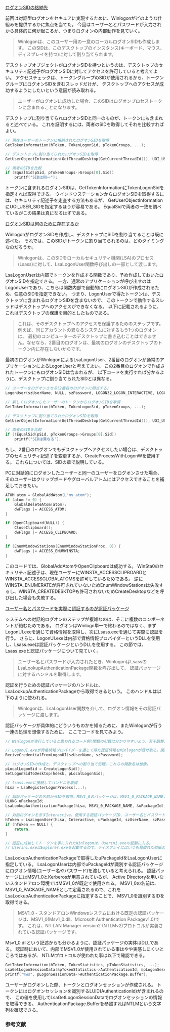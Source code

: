 ﻿
[ログオンSIDの格納先](7.10.2_ユーザーログオンのステップ/01_desk_sid/01_desk_sid.cpp)

前回は対話型ログオンをセキュアに実現するために、Winlogonがどのような仕組みを提供するかに焦点を当てた。
今回はユーザー名とパスワードが入力されから具体的に何が起こるか、つまりログオンの内部動作を見ていく。

>Winlogonは、このユーザー用の一意のローカルログオンSIDも作成します。
>このSIDは、このデスクトップのインスタンス(キーボード、マウス、ディスプレイを持つ)に対して割り当てられます。

デスクトップオブジェクトがログオンSIDを持つというのは、デスクトップのセキュリティ記述子がログオンSIDに対してアクセスを許可していると考えてよい。
アクセスチェックは、トークングループのSIDが使用されるから、トークングループにログオンSIDを含むスレッドだけが、
デスクトップへのアクセスが成功するようにしたいという意図が読み取れる。

>ユーザーがログオンに成功した場合、このSIDはログオンプロセストークンに含まれることになります。

デスクトップに割り当てられログオンSIDと同一のものが、トークンにも含まれると述べている。
これを証明するには、両者のSIDを取得してそれを比較すればよい。

```cpp
// 現在ユーザーのトークンに格納されたログオンSIDを取得
GetTokenInformation(hToken, TokenLogonSid, pTokenGroups, ...);

// デスクトップに割り当てられたログオンSIDを取得
GetUserObjectInformation(GetThreadDesktop(GetCurrentThreadId()), UOI_USER_SID, pSid, ...);

// 両者のSIDを比較
if (EqualSid(pSid, pTokenGroups->Groups[0].Sid))
	printf("SIDは同一");
```

トークンに含まれるログオンSIDは、GetTokenInformationにTokenLogonSidを指定すれば取得できる。
ウインドウステーションからログオンSIDを取得するには、セキュリティ記述子を走査する方法もあるが、
GetUserObjectInformationにUOI_USER_SIDを指定するほうが容易である。
EqualSidで両者の一致を調べているがこの結果は真になるはずである。

[ログオンSIDは何のために存在するか](7.10.2_ユーザーログオンのステップ/02_logon_sid/02_logon_sid.cpp)

WinlogonがログオンSIDを作成し、デスクトップにSIDを割り当てることは既に述べた。
それでは、このSIDがトークンに割り当てられるのは、どのタイミングなのだろうか。

>Winlogonは、このSIDをローカルセキュリティ機関(LSA)のプロセス(Lsass)に対して、LsaLogonUser関数呼び出しの一部として渡します。

LsaLogonUserは内部でトークンを作成する関数であり、予め作成しておいたログオンSIDを指定できる。
一方、通常のアプリケーションが呼び出すのはLogonUserであり、こちらは関数内部で自動的にログオンSIDが作成されるため、任意のSIDを指定できない。
つまり、LogonUserで得たトークンは、デスクトップに含まれるログオンSIDを含まないので、
このトークンで動作するスレッドはデスクトップへのアクセスができなくなる。
以下に記載されるように、これはデスクトップの保護を目的としたものである。

>これは、そのデスクトップへのアクセスを保護するためのステップです。例えば、同じアカウントの異なるシステムに対するもう1つのログオンは、
>最初のコンピューターのデスクトップに書き込むことはできません。なぜなら、2番目のログオンは、最初のログオンのデスクトップのトークン内に存在しないからです。

最初のログオンがWinlogonによるLsaLogonUser、2番目のログオンが通常のアプリケーションによるLogonUserと考えてよい。
この2番目のログオンで作成されたトークンにもログオンSIDは含まれるが、
以下コードを実行すれば分かるように、デスクトップに割り当てられたSIDとは異なる。

```cpp
// ユーザーをログオンさせる(2番目のログオンに相当する)
LogonUser(szUserName, NULL, szPassword, LOGON32_LOGON_INTERACTIVE, LOGON32_PROVIDER_DEFAULT, &hToken);

// 新しくログオンしたユーザーのトークンからログオンSIDを取得
GetTokenInformation(hToken, TokenLogonSid, pTokenGroups, ...);

// デスクトップに割り当てられたログオンSIDを取得
GetUserObjectInformation(GetThreadDesktop(GetCurrentThreadId()), UOI_USER_SID, pSid, ...);

// 両者のSIDを比較
if (!EqualSid(pSid, pTokenGroups->Groups[0].Sid))
	printf("SIDは異なる");
```

もし、2番目のログオンでもデスクトップへアクセスしたい場合は、デスクトップのセキュリティ記述子を変更するか、CreateProcessWithLogonWを使用する。
これらについては、SIDの章で説明している。

PCに対話的にログオンしたユーザーと同一のユーザーをログオンさせた場合、
そのユーザーはクリップボードやグローバルアトムにはアクセスできることを補足しておきたい。

```cpp
ATOM atom = GlobalAddAtom(L"my_atom");
if (atom != 0) {
	GlobalDeleteAtom(atom);
	dwFlags |= ACCESS_ATOM;
}

if (OpenClipboard(NULL)) {
	CloseClipboard();
	dwFlags |= ACCESS_CLIPBOARD;
}

if (EnumWindowStations(EnumWindowStationProc, 0)) {
	dwFlags |= ACCESS_ENUMWINSTA;
}
```

このコードでは、GlobalAddAtomやOpenClipboardは成功する。
WinSta0のセキュリティ記述子は、現在ユーザーにWINSTA_ACCESSCLIPBOARDとWINSTA_ACCESSGLOBALATOMSを許可しているためである。
逆にWINSTA_ENUMERATEが許可されていないためEnumWindowStationsは失敗するし、WINSTA_CREATEDESKTOPも許可されないためCreateDesktopなどを呼び出した場合も失敗する。

[ユーザー名とパスワードを実際に認証するのが認証パッケージ](7.10.2_ユーザーログオンのステップ/03_ntlm/03_ntlm.cpp)

システムへの対話的ログオンのステップが複雑なのは、そこに複数のコンポーネントが絡むためである。
ログオンはWinlogn単一で終わるのではなく、まずLogonUI.exeを通じて資格情報を取得し、次にLsass.exeを通じて実際に認証を行う。
さらに、LogonUI.exeは内部で資格情報プロバイダーというDLLを使用し、Lsass.exeは認証パッケージというDLLを使用する。
この節では、Lsass.exeと認証パッケージについて見ていく。

>ユーザー名とパスワードが入力されたとき、WinlogonはLsassのLsaLookupAuthenticationPackage関数を呼び出して、
>認証パッケージに対するハンドルを取得します。

認証を行うための認証パッケージのハンドルは、LsaLookupAuthenticationPackageから取得できるという。
このハンドルは以下のように使われる。

>Winlogonは、LsaLogonUser関数を介して、ログオン情報をその認証パッケージに渡します。

認証パッケージが具体的にどういうものかを知るために、またWinlogonが行う一連の処理を想像するために、
ここでコードを見てみよう。

```cpp
// Winlogonが実行していると思われるコード例(関数の引数は分かりやすいよう、若干調整)

// LogonUI.exeが資格情報プロバイダーを通じて得た認証情報をWinlogonが受け取る。関数名は想像。
ReciveCredentialFromLogonUI(szUserName, szPassword);

// ログオンSIDの作成と、デスクトップへの割り当て処理。これらの関数名は想像。
pLocalLogonSid = CreateLogonSid();
SetLogonSidToDesktop(hdesk, pLocalLogonSid);

// lsass.exeに接続してハンドルを取得
hLsa = LsaRegisterLogonProcess(...);

// 認証パッケージの名前からIDを取得。MSV1_0のパッケージは、MSV1_0_PACKAGE_NAMEとして定義されている
ULONG uPackageId;
LsaLookupAuthenticationPackage(hLsa, MSV1_0_PACKAGE_NAME, &uPackageId);

// 対話ログオンを示すInteractive、使用する認証パッケージID、ユーザー名とパスワード、そしてトークンに追加したいSIDを指定
hToken = LsaLogonUser(hLsa, Interactive, uPackageId, szUserName, szPassword, pLocalLogonSid, ...);
if (hToken == NULL) {
	return;
}

// 認証に成功してトークンを手に入れたWinlogonは、Userini.exeの起動に入る。
// Userini.exeはExplorer.exeを起動するので、ディスプレイにはいつも見慣れた壁紙のデスクトップが表示される。
```

LsaLookupAuthenticationPackageで取得したuPackageIdをLsaLogonUserに指定している。
LsaLogonUserは内部でuPackageIdが識別する認証パッケージにログオン情報(ユーザー名やパスワード)を渡していると考えられる。
認証パッケージにはMSV1_0とKerberosが用意されているが、
Active Directoryを用いないスタンドアロン環境ではMSV1_0が既定で使用される。
MSV1_0の名前は、MSV1_0_PACKAGE_NAMEとして定義されるので、これをLsaLookupAuthenticationPackageに指定することで、
MSV1_0を識別するIDを取得できる。

>MSV1_0 - スタンドアロンWindowsシステムにおける既定の認証パッケージは、MSV1_0(Msv1_0.dll、Microsoft Authentication Packagev1.0)です。
>これは、NT LAN Manager version2 (NTLMv2)プロトコルが実装されている認証パッケージです。

Msv1_0.dllという記述からも分かるように、認証パッケージの実体はDLLである。
認証時において、内部でMSV1_0が使用されている事はやや実感しにくいところではあるが、
NTLMプロトコルが使われた事は以下で確認できる。

```cpp
GetTokenInformation(hToken, TokenStatistics, pTokenStatistics, ...);
LsaGetLogonSessionData(&pTokenStatistics->AuthenticationId, &pLogonSessionData);
printf("%ws", pLogonSessionData->AuthenticationPackage.Buffer);
```

ユーザーがログオンした際、トークンとログオンセッションが作成される。
トークンにはログオンセッションを識別するLUID(AuthenticationId)が含まれるので、
この値を使用してLsaGetLogonSessionDataでログオンセッションの情報を取得できる。
AuthenticationPackage.Bufferを参照すればNTLMという文字列を確認できる。

### 参考文献


